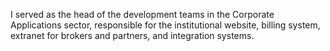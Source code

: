 <!-- Software Development Manager for Corporate Applications teams (from Jan 2019 to Apr 2021) -->

I served as the head of the development teams in the Corporate Applications sector, responsible for the institutional website, billing system, extranet for brokers and partners, and integration systems.

<!--
Liderei as equipes de desenvolvimento do setor de Aplicações Corporativas, responsável pelo site institucional, sistema de billing, extranet de corretoras e parceiros e sistemas de integração.
-->